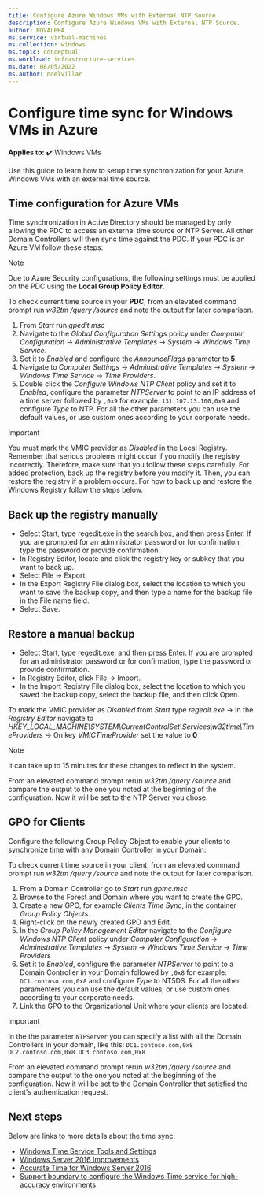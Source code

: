 ```yaml
---
title: Configure Azure Windows VMs with External NTP Source
description: Configure Azure Windows VMs with External NTP Source.
author: NDVALPHA
ms.service: virtual-machines
ms.collection: windows
ms.topic: conceptual
ms.workload: infrastructure-services
ms.date: 08/05/2022
ms.author: ndelvillar
---
```


# Configure time sync for Windows VMs in Azure

**Applies to:** :heavy_check_mark: Windows VMs

Use this guide to learn how to setup time synchronization for your Azure Windows VMs with an external time source.

## Time configuration for Azure VMs

Time synchronization in Active Directory should be managed by only allowing the PDC to access an external time source or NTP Server. All other Domain Controllers will then sync time against the PDC. If your PDC is an Azure VM follow these steps:

>[!NOTE]
>Due to Azure Security configurations, the following settings must be applied on the PDC using the **Local Group Policy Editor**.

To check current time source in your **PDC**, from an elevated command prompt run *w32tm /query /source* and note the output for later comparison.

1. From *Start* run *gpedit.msc*
2. Navigate to the *Global Configuration Settings* policy under *Computer Configuration* -> *Administrative Templates* -> *System* -> *Windows Time Service*.
3. Set it to *Enabled* and configure the *AnnounceFlags* parameter to **5**.
4. Navigate to *Computer Settings* -> *Administrative Templates* -> *System* -> *Windows Time Service* -> *Time Providers*.
5. Double click the *Configure Windows NTP Client* policy and set it to *Enabled*, configure the parameter *NTPServer* to point to an IP address of a time server followed by `,0x9` for example: `131.107.13.100,0x9` and configure *Type* to NTP. For all the other parameters you can use the default values, or use custom ones according to your corporate needs.

>[!IMPORTANT]
>You must mark the VMIC provider as *Disabled* in the Local Registry. Remember that serious problems might occur if you modify the registry incorrectly. Therefore, make sure that you follow these steps carefully. For added protection, back up the registry before you modify it. Then, you can restore the registry if a problem occurs. For how to back up and restore the Windows Registry follow the steps below.

## Back up the registry manually

- Select Start, type regedit.exe in the search box, and then press Enter. If you are prompted for an administrator password or for confirmation, type the password or provide confirmation.
- In Registry Editor, locate and click the registry key or subkey that you want to back up.
- Select File -> Export.
- In the Export Registry File dialog box, select the location to which you want to save the backup copy, and then type a name for the backup file in the File name field.
- Select Save.

## Restore a manual backup

- Select Start, type regedit.exe, and then press Enter. If you are prompted for an administrator password or for confirmation, type the password or provide confirmation.
- In Registry Editor, click File -> Import.
- In the Import Registry File dialog box, select the location to which you saved the backup copy, select the backup file, and then click Open.

To mark the VMIC provider as *Disabled* from *Start* type *regedit.exe* -> In the *Registry Editor* navigate to *HKEY_LOCAL_MACHINE\SYSTEM\CurrentControlSet\Services\w32time\TimeProviders* -> On key *VMICTimeProvider* set the value to **0**

>[!NOTE]
>It can take up to 15 minutes for these changes to reflect in the system.

From an elevated command prompt rerun *w32tm /query /source* and compare the output to the one you noted at the beginning of the configuration. Now it will be set to the NTP Server you chose.

## GPO for Clients

Configure the following Group Policy Object to enable your clients to synchronize time with any Domain Controller in your Domain:

To check current time source in your client, from an elevated command prompt run *w32tm /query /source* and note the output for later comparison.

1. From a Domain Controller go to *Start* run *gpmc.msc*
2. Browse to the Forest and Domain where you want to create the GPO.
3. Create a new GPO, for example *Clients Time Sync*, in the container *Group Policy Objects*.
4. Right-click on the newly created GPO and Edit.
5. In the *Group Policy Management Editor* navigate to the *Configure Windows NTP Client* policy under *Computer Configuration* -> *Administrative Templates* -> *System* -> *Windows Time Service* -> *Time Providers*
6. Set it to *Enabled*, configure the parameter *NTPServer* to point to a Domain Controller in your Domain followed by `,0x8` for example: `DC1.contoso.com,0x8` and configure *Type* to NT5DS. For all the other paramenters you can use the default values, or use custom ones according to your corporate needs.
7. Link the GPO to the Organizational Unit where your clients are located.

>[!IMPORTANT]
>In the the parameter `NTPServer` you can specify a list with all the Domain Controllers in your domain, like this: `DC1.contoso.com,0x8 DC2.contoso.com,0x8 DC3.contoso.com,0x8`

From an elevated command prompt rerun *w32tm /query /source* and compare the output to the one you noted at the beginning of the configuration. Now it will be set to the Domain Controller that satisfied the client's authentication request.

## Next steps

Below are links to more details about the time sync:

- [Windows Time Service Tools and Settings](/windows-server/networking/windows-time-service/windows-time-service-tools-and-settings)
- [Windows Server 2016 Improvements
](/windows-server/networking/windows-time-service/windows-server-2016-improvements)
- [Accurate Time for Windows Server 2016](/windows-server/networking/windows-time-service/accurate-time)
- [Support boundary to configure the Windows Time service for high-accuracy environments](/windows-server/networking/windows-time-service/support-boundary)